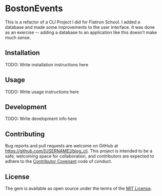 # BostonEvents

This is a refactor of a CLI Project I did for Flatiron School. I added a database and made some improvements to the user interface. It was done as an exercise -- adding a database to an application like this doesn't make much sense.

## Installation

TODO: Write installation instructions here

## Usage

TODO: Write usage instructions here

## Development

TODO: Write development info here

## Contributing

Bug reports and pull requests are welcome on GitHub at https://github.com/[USERNAME]/blog_cli. This project is intended to be a safe, welcoming space for collaboration, and contributors are expected to adhere to the [Contributor Covenant](http://contributor-covenant.org) code of conduct.


## License

The gem is available as open source under the terms of the [MIT License](http://opensource.org/licenses/MIT).

